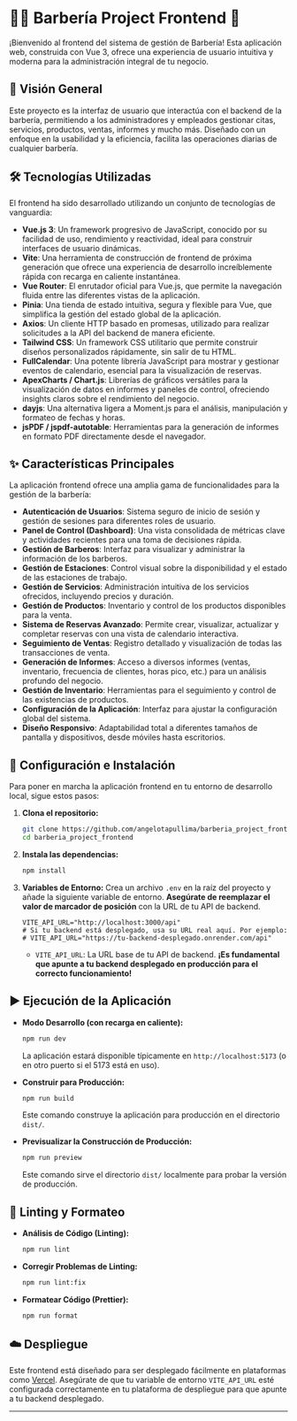 # 💇‍♂️ Barbería Project Frontend 🚀

¡Bienvenido al frontend del sistema de gestión de Barbería! Esta aplicación web, construida con Vue 3, ofrece una experiencia de usuario intuitiva y moderna para la administración integral de tu negocio.

## 🌟 Visión General

Este proyecto es la interfaz de usuario que interactúa con el backend de la barbería, permitiendo a los administradores y empleados gestionar citas, servicios, productos, ventas, informes y mucho más. Diseñado con un enfoque en la usabilidad y la eficiencia, facilita las operaciones diarias de cualquier barbería.

## 🛠️ Tecnologías Utilizadas

El frontend ha sido desarrollado utilizando un conjunto de tecnologías de vanguardia:

- **Vue.js 3**: Un framework progresivo de JavaScript, conocido por su facilidad de uso, rendimiento y reactividad, ideal para construir interfaces de usuario dinámicas.
- **Vite**: Una herramienta de construcción de frontend de próxima generación que ofrece una experiencia de desarrollo increíblemente rápida con recarga en caliente instantánea.
- **Vue Router**: El enrutador oficial para Vue.js, que permite la navegación fluida entre las diferentes vistas de la aplicación.
- **Pinia**: Una tienda de estado intuitiva, segura y flexible para Vue, que simplifica la gestión del estado global de la aplicación.
- **Axios**: Un cliente HTTP basado en promesas, utilizado para realizar solicitudes a la API del backend de manera eficiente.
- **Tailwind CSS**: Un framework CSS utilitario que permite construir diseños personalizados rápidamente, sin salir de tu HTML.
- **FullCalendar**: Una potente librería JavaScript para mostrar y gestionar eventos de calendario, esencial para la visualización de reservas.
- **ApexCharts / Chart.js**: Librerías de gráficos versátiles para la visualización de datos en informes y paneles de control, ofreciendo insights claros sobre el rendimiento del negocio.
- **dayjs**: Una alternativa ligera a Moment.js para el análisis, manipulación y formateo de fechas y horas.
- **jsPDF / jspdf-autotable**: Herramientas para la generación de informes en formato PDF directamente desde el navegador.

## ✨ Características Principales

La aplicación frontend ofrece una amplia gama de funcionalidades para la gestión de la barbería:

- **Autenticación de Usuarios**: Sistema seguro de inicio de sesión y gestión de sesiones para diferentes roles de usuario.
- **Panel de Control (Dashboard)**: Una vista consolidada de métricas clave y actividades recientes para una toma de decisiones rápida.
- **Gestión de Barberos**: Interfaz para visualizar y administrar la información de los barberos.
- **Gestión de Estaciones**: Control visual sobre la disponibilidad y el estado de las estaciones de trabajo.
- **Gestión de Servicios**: Administración intuitiva de los servicios ofrecidos, incluyendo precios y duración.
- **Gestión de Productos**: Inventario y control de los productos disponibles para la venta.
- **Sistema de Reservas Avanzado**: Permite crear, visualizar, actualizar y completar reservas con una vista de calendario interactiva.
- **Seguimiento de Ventas**: Registro detallado y visualización de todas las transacciones de venta.
- **Generación de Informes**: Acceso a diversos informes (ventas, inventario, frecuencia de clientes, horas pico, etc.) para un análisis profundo del negocio.
- **Gestión de Inventario**: Herramientas para el seguimiento y control de las existencias de productos.
- **Configuración de la Aplicación**: Interfaz para ajustar la configuración global del sistema.
- **Diseño Responsivo**: Adaptabilidad total a diferentes tamaños de pantalla y dispositivos, desde móviles hasta escritorios.

## 🚀 Configuración e Instalación

Para poner en marcha la aplicación frontend en tu entorno de desarrollo local, sigue estos pasos:

1.  **Clona el repositorio:**

    ```bash
    git clone https://github.com/angelotapullima/barberia_project_frontend.git
    cd barberia_project_frontend
    ```

2.  **Instala las dependencias:**

    ```bash
    npm install
    ```

3.  **Variables de Entorno:**
    Crea un archivo `.env` en la raíz del proyecto y añade la siguiente variable de entorno. **Asegúrate de reemplazar el valor de marcador de posición** con la URL de tu API de backend.

    ```env
    VITE_API_URL="http://localhost:3000/api"
    # Si tu backend está desplegado, usa su URL real aquí. Por ejemplo:
    # VITE_API_URL="https://tu-backend-desplegado.onrender.com/api"
    ```

    - `VITE_API_URL`: La URL base de tu API de backend. **¡Es fundamental que apunte a tu backend desplegado en producción para el correcto funcionamiento!**

## ▶️ Ejecución de la Aplicación

- **Modo Desarrollo (con recarga en caliente):**

  ```bash
  npm run dev
  ```

  La aplicación estará disponible típicamente en `http://localhost:5173` (o en otro puerto si el 5173 está en uso).

- **Construir para Producción:**

  ```bash
  npm run build
  ```

  Este comando construye la aplicación para producción en el directorio `dist/`.

- **Previsualizar la Construcción de Producción:**
  ```bash
  npm run preview
  ```
  Este comando sirve el directorio `dist/` localmente para probar la versión de producción.

## 🧹 Linting y Formateo

- **Análisis de Código (Linting):**
  ```bash
  npm run lint
  ```
- **Corregir Problemas de Linting:**
  ```bash
  npm run lint:fix
  ```
- **Formatear Código (Prettier):**
  ```bash
  npm run format
  ```

## ☁️ Despliegue

Este frontend está diseñado para ser desplegado fácilmente en plataformas como [Vercel](https://vercel.com/). Asegúrate de que tu variable de entorno `VITE_API_URL` esté configurada correctamente en tu plataforma de despliegue para que apunte a tu backend desplegado.

---
